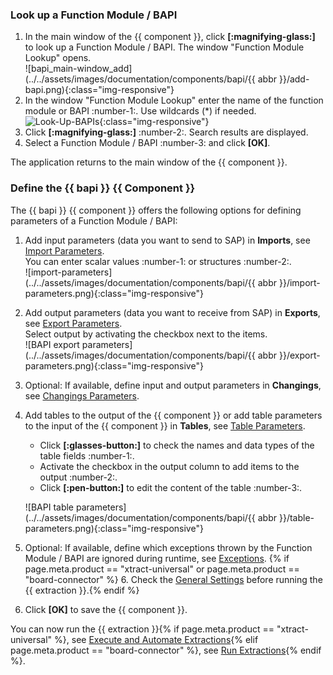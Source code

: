 
### Look up a Function Module / BAPI

1. In the main window of the {{ component }}, click **[:magnifying-glass:]** to look up a Function Module / BAPI. 
The window "Function Module Lookup" opens.<br>
![bapi_main-window_add](../../assets/images/documentation/components/bapi/{{ abbr }}/add-bapi.png){:class="img-responsive"}
2. In the window "Function Module Lookup" enter the name of the function module or BAPI :number-1:. Use wildcards (*) if needed.<br>
![Look-Up-BAPIs](../../assets/images/documentation/components/bapi/add-bapi-look-up.png){:class="img-responsive"}
3. Click **[:magnifying-glass:]** :number-2:. Search results are displayed.
4. Select a Function Module / BAPI :number-3: and click **[OK]**. <br>

The application returns to the main window of the {{ component }}.

### Define the {{ bapi }} {{ Component }}

The {{ bapi }} {{ component }} offers the following options for defining parameters of a Function Module / BAPI:

1. Add input parameters (data you want to send to SAP) in **Imports**, see [Import Parameters](input-and-output.md/#import-parameters).<br>
You can enter scalar values :number-1: or structures :number-2:.<br>
![import-parameters](../../assets/images/documentation/components/bapi/{{ abbr }}/import-parameters.png){:class="img-responsive"}
2. Add output parameters (data you want to receive from SAP) in **Exports**, see [Export Parameters](input-and-output.md/#export-parameters).<br>
Select output by activating the checkbox next to the items.<br>
![BAPI export parameters](../../assets/images/documentation/components/bapi/{{ abbr }}/export-parameters.png){:class="img-responsive"}
3. Optional: If available, define input and output parameters in **Changings**, see [Changings Parameters](input-and-output.md/#changing-parameters).<br>
4. Add tables to the output of the {{ component }} or add table parameters to the input of the {{ component }} in **Tables**, see [Table Parameters](input-and-output.md/#table-parameters).<br>
	- Click **[:glasses-button:]** to check the names and data types of the table fields :number-1:.
	- Activate the checkbox in the output column to add items to the output :number-2:.
	- Click **[:pen-button:]** to edit the content of the table :number-3:.

	![BAPI table parameters](../../assets/images/documentation/components/bapi/{{ abbr }}/table-parameters.png){:class="img-responsive"}
5. Optional: If available, define which exceptions thrown by the Function Module / BAPI are ignored during runtime, see [Exceptions](input-and-output.md/#exceptions).
{% if page.meta.product == "xtract-universal" or page.meta.product == "board-connector" %} 6. Check the [General Settings](general-settings.md) before running the {{ extraction }}.{% endif %}
7. Click **[OK]** to save the {{ component }}.

You can now run the {{ extraction }}{% if page.meta.product == "xtract-universal" %}, see [Execute and Automate Extractions](../execute-and-automate/index.md){% elif page.meta.product == "board-connector" %}, see [Run Extractions](../run-extractions.md){% endif %}.

